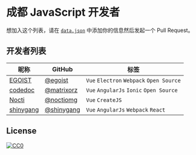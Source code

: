 # 成都 JavaScript 开发者

想加入这个列表，请在 [`data.json`](/data.json) 中添加你的信息然后发起一个 Pull Request。

## 开发者列表

昵称|GitHub|标签
---|---|---
[EGOIST](https://egoistian.com)|[@egoist](https://github.com/egoist)|`Vue` `Electron` `Webpack` `Open Source`
[codedoc](http://i.justpic.org)|[@matrixorz](https://github.com/matrixorz)|`Vue` `AngularJs` `Ionic` `Open Source`
[Nocti](http://nocti.work)|[@noctiomg](https://github.com/noctiomg)|`Vue` `CreateJS`
[shinygang](http://shinygang.cn)|[@shinygang](https://github.com/shinygang)|`Vue` `AngularJs` `Webpack` `React`

## License

[![CC0](https://i.creativecommons.org/p/zero/1.0/88x31.png)](https://creativecommons.org/publicdomain/zero/1.0/)
